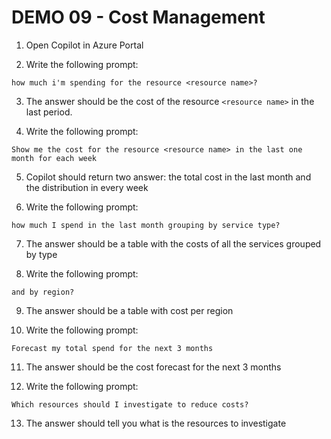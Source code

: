 # DEMO 09 - Cost Management

1) Open Copilot in Azure Portal

2) Write the following prompt:

```
how much i'm spending for the resource <resource name>?
```

3) The answer should be the cost of the resource `<resource name>` in the last period.

4) Write the following prompt:

```
Show me the cost for the resource <resource name> in the last one month for each week
```

5) Copilot should return two answer: the total cost in the last month and the distribution in every week

6) Write the following prompt:

```
how much I spend in the last month grouping by service type?
```

7) The answer should be a table with the costs of all the services grouped by type

8)  Write the following prompt:  

```
and by region?
```

9) The answer should be a table with cost per region

10) Write the following prompt:

```
Forecast my total spend for the next 3 months
```

11) The answer should be the cost forecast for the next 3 months

12) Write the following prompt:

```
Which resources should I investigate to reduce costs?
```

13) The answer should tell you what is the resources to investigate